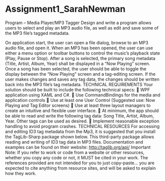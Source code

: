 # Assignment1_SarahNewman
Program – Media Player/MP3 Tagger
Design and write a program allows users to select and play an MP3 audio file, as well as edit and save some of the
MP3 file’s tagged metadata.

On application start, the user can open a file dialog, browse to an MP3 audio file, and open it. When an MP3 has
been opened, the user can use either a menu option or toolbar buttons to control the music’s playback state
(Play, Pause or Stop). After a song is selected, the primary song metadata (Title, Artist, Album, Year) shall be
displayed in a “Now Playing” screen.
Once a song has been selected, the user should be able to toggle the display between the “Now Playing” screen
and a tag-editing screen. If the user makes changes and saves any tag data, the changes should be written back
into the MP3 file’s tag metadata.
TECHNICAL REQUIREMENTS
Your solution should be built to include the following technical specs:
 WPF application using XAML and C#.
 Use CommandBindings for the media and application controls
 Use at least one User Control (Suggested use: Now Playing and Tag Editor screens)
 Use at least three layout managers to create an intuitive and flexible user interface.
 At minimum, the app should be able to read and write the following tag data: Song Title, Artist, Album,
Year. Other tags can be used as desired.
 Implement reasonable exception handling to avoid program crashes.
TECHNICAL RESOURCES
For accessing and editing ID3 tag metadata from the Mp3, it is suggested that you install the TagLib-Sharp package
shown below. This third-party package allows reading and writing of ID3 tag data in MP3 files. Documentation and
examples can be found on their website: http://taglib.org/api/
Important Note: If you refer to work or code from a website or other resources, whether you copy any code or
not, it MUST be cited in your work. The references provided are not intended for you to just copy-paste... you are
expected to cite anything from resource sites, and will be asked to explain how they work.
